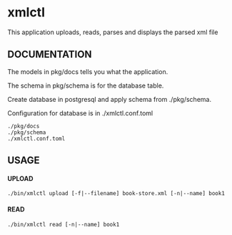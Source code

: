 # xmlctl

This application uploads, reads, parses and displays the parsed xml file

## DOCUMENTATION
The models in pkg/docs tells you what the application. 

The schema in pkg/schema is for the database table.

Create database in postgresql and apply schema from ./pkg/schema.

Configuration for database is in ./xmlctl.conf.toml
```
./pkg/docs
./pkg/schema
./xmlctl.conf.toml
```

## USAGE

#### UPLOAD 
```
./bin/xmlctl upload [-f|--filename] book-store.xml [-n|--name] book1
```

#### READ
```
./bin/xmlctl read [-n|--name] book1
```
